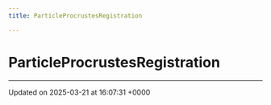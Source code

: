 ```yaml
---
title: ParticleProcrustesRegistration

---
```


# ParticleProcrustesRegistration





-------------------------------

Updated on 2025-03-21 at 16:07:31 +0000